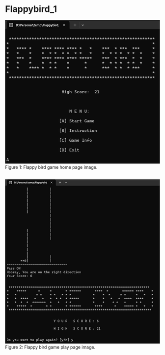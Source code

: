 # Flappybird_1

![Flappy bird game home page image](Homepage_image.png)
Figure 1: Flappy bird game home page image.
<br>
<br>

![Flappy bird game play page image](Gameplaypage_image.png)
Figure 2: Flappy bird game play page image.
<br>
<br>